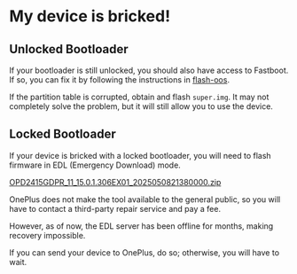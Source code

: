 # My device is bricked!

## Unlocked Bootloader
If your bootloader is still unlocked, you should also have access to Fastboot.
If so, you can fix it by following the instructions in [flash-oos](docs/flash-oos.md).

If the partition table is corrupted, obtain and flash `super.img`. It may not completely solve the problem, but it will still allow you to use the device.

## Locked Bootloader
If your device is bricked with a locked bootloader, you will need to flash firmware in EDL (Emergency Download) mode.

[OPD2415GDPR_11_15.0.1.306EX01_2025050821380000.zip](https://dfs-serverauto-in.allawnofs.com/dfs/25/05/12/ec3fb9a938c3462abe962c37a179d92b.zip)

OnePlus does not make the tool available to the general public, so you will have to contact a third-party repair service and pay a fee.

However, as of now, the EDL server has been offline for months, making recovery impossible.

If you can send your device to OnePlus, do so; otherwise, you will have to wait.
